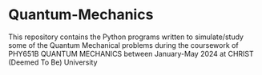 # Quantum-Mechanics
This repository contains the Python programs written to simulate/study some of the Quantum Mechanical problems during the coursework of PHY651B QUANTUM MECHANICS between January-May 2024 at CHRIST (Deemed To Be) University
